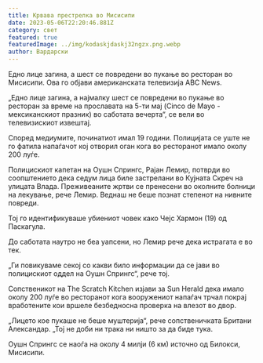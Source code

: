```yaml
---
title: Крвава престрелка во Мисисипи
date: 2023-05-06T22:20:46.881Z
category: свет
featured: true
featuredImage: ../img/kodaskjdaskj32ngzx.png.webp
author: Вардарски
---
```


Едно лице загина, а шест се повредени во пукање во ресторан во Мисисипи. Ова го објави американската телевизија ABC News.

„Едно лице загина, а најмалку шест се повредени во пукање во ресторан за време на прославата на 5-ти мај (Cinco de Mayo - мексиканскиот празник) во саботата вечерта“, се вели во телевизискиот извештај.

Според медиумите, починатиот имал 19 години. Полицијата се уште не го фатила напаѓачот кој отворил оган кога во ресторанот имало околу 200 луѓе.

Полицискиот капетан на Оушн Спрингс, Рајан Лемир, потврди во соопштението дека седум лица биле застрелани во Кујната Скреч на улицата Влада. Преживеаните жртви се пренесени во околните болници на лекување, рече Лемир. Веднаш не беше познат степенот на нивните повреди.

Тој го идентификуваше убиениот човек како Чејс Хармон (19) од Паскагула.

До саботата наутро не беа уапсени, но Лемир рече дека истрагата е во тек.

„Ги повикуваме секој со какви било информации да се јави во полицискиот оддел на Оушн Спрингс“, рече тој.

Сопственикот на The Scratch Kitchen изјави за Sun Herald дека имало околу 200 луѓе во ресторанот кога вооружениот напаѓач трчал покрај вработените кои вршеле безбедносна проверка на влезот во двор.

„Лицето кое пукаше не беше муштерија“, рече сопственичката Британи Александар. „Тој не доби ни трака ни ништо за да биде тука.

Оушн Спрингс се наоѓа на околу 4 милји (6 км) источно од Билокси, Мисисипи.
